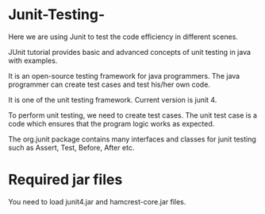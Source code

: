 # Junit-Testing-
Here we are using Junit to test the code efficiency in different scenes. 

JUnit tutorial provides basic and advanced concepts of unit testing in java with examples.

It is an open-source testing framework for java programmers. The java programmer can create test cases and test his/her own code.

It is one of the unit testing framework. Current version is junit 4.

To perform unit testing, we need to create test cases. The unit test case is a code which ensures that the program logic works as expected.

The org.junit package contains many interfaces and classes for junit testing such as Assert, Test, Before, After etc.

# Required jar files

You need to load junit4.jar and hamcrest-core.jar files.
